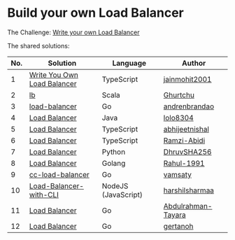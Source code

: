 # Build your own Load Balancer

The Challenge: [Write your own Load Balancer](https://codingchallenges.fyi/challenges/challenge-load-balancer)

The shared solutions:

| No. | Solution | Language | Author |
|-----|----------|----------|--------|
| 1 | [Write You Own Load Balancer](https://github.com/jainmohit2001/coding-challenges/blob/master/src/5) | TypeScript | [jainmohit2001](https://github.com/jainmohit2001) |
| 2 | [lb](https://github.com/Ghurtchu/lb) | Scala | [Ghurtchu](https://github.com/Ghurtchu) |
| 3 | [load-balancer](https://github.com/andrenbrandao/load-balancer) | Go | [andrenbrandao](https://github.com/andrenbrandao) |
| 4 | [Load Balancer](https://github.com/lolo8304/coding-challenge/tree/main/no-5) | Java | [lolo8304](https://github.com/lolo8304) |
| 5 | [Load Balancer](https://github.com/abhijeetnishal/Build-Your-Own-X/tree/master/load-balancer) | TypeScript | [abhijeetnishal](https://github.com/abhijeetnishal) |
| 6 | [Load Balancer](https://github.com/Ramzi-Abidi/Load-balancer) | TypeScript | [Ramzi-Abidi](https://github.com/Ramzi-Abidi) |
| 7 | [Load Balancer](https://github.com/dhruvSHA256/load-balancer) | Python | [DhruvSHA256](https://github.com/dhruvSHA256) |
| 8 | [Load Balancer](https://github.com/Rahul-1991/balanceroo) | Golang | [Rahul-1991](https://github.com/Rahul-1991) |
| 9 | [cc-load-balancer](https://github.com/vamsaty/cc-load-balancer) | Go | [vamsaty](https://github.com/vamsaty) |
| 10 | [Load-Balancer-with-CLI](https://github.com/harshilsharmaa/Load-Balancer) | NodeJS (JavaScript) | [harshilsharmaa](https://github.com/harshilsharmaa) |
| 11 | [Load Balancer](https://github.com/Abdulrahman-Tayara/go-lb) | Go | [Abdulrahman-Tayara](https://github.com/Abdulrahman-Tayara) |
| 12 | [Load Balancer](https://github.com/gertanoh/loadbalancer) | Go | [gertanoh](https://github.com/gertanoh) |
